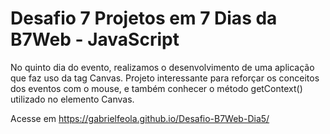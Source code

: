 # Desafio 7 Projetos em 7 Dias da B7Web - JavaScript

No quinto dia do evento, realizamos o desenvolvimento de uma aplicação que faz uso da tag Canvas. Projeto interessante para reforçar os conceitos dos eventos com o mouse, e também conhecer o método getContext() utilizado no elemento Canvas.

Acesse em https://gabrielfeola.github.io/Desafio-B7Web-Dia5/
